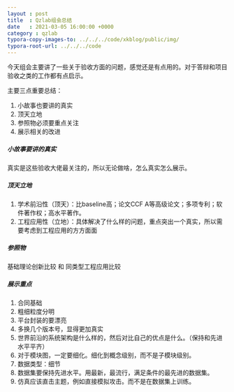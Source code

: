 ```yaml
---
layout : post
title  : Qzlab组会总结
date   : 2021-03-05 16:00:00 +0000
category : qzlab
typora-copy-images-to: ../../../code/xkblog/public/img/
typora-root-url: ../../../code
---
```


今天组会主要讲了一些关于验收方面的问题，感觉还是有点用的。对于答辩和项目验收之类的工作都有点启示。

主要三点重要总结：

1. 小故事也要讲的真实
2. 顶天立地
3. 参照物必须要重点关注
4. 展示相关的改进

##### 小故事要讲的真实

真实是这些验收大佬最关注的，所以无论做啥，怎么真实怎么展示。

##### 顶天立地

1. 学术前沿性（顶天）：比baseline高；论文CCF A等高级论文；多项专利；软件著作权；高水平著作。
2. 工程应用性（立地）：具体解决了什么样的问题，重点突出一个真实，所以需要考虑到工程应用的方方面面

##### 参照物

基础理论创新比较 和 同类型工程应用比较

##### 展示重点

1. 合同基础
2. 粗细粒度分明
3. 平台封装的要漂亮
4. 多换几个版本号，显得更加真实
5. 世界前沿的系统架构是什么样的，然后对比自己的优点是什么。（保持和先进水平平齐）
6. 对于模块图，一定要细化。细化到概念级别，而不是子模块级别。
7. 数据类型：细节
8. 数据集要保持先进水平。用最新，最流行，满足条件的最先进的数据集。
9. 仿真应该直击主题，例如直接模拟攻击。而不是在数据集上训练。

